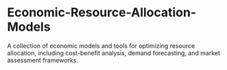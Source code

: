 # Economic-Resource-Allocation-Models
A collection of economic models and tools for optimizing resource allocation, including cost-benefit analysis, demand forecasting, and market assessment frameworks.
